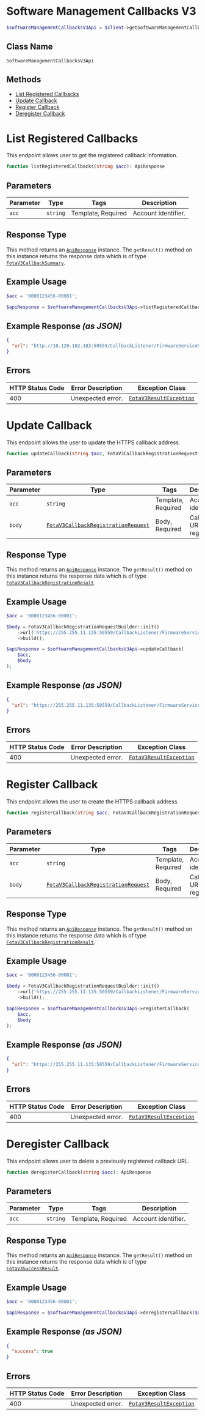 # Software Management Callbacks V3

```php
$softwareManagementCallbacksV3Api = $client->getSoftwareManagementCallbacksV3Api();
```

## Class Name

`SoftwareManagementCallbacksV3Api`

## Methods

* [List Registered Callbacks](../../doc/controllers/software-management-callbacks-v3.md#list-registered-callbacks)
* [Update Callback](../../doc/controllers/software-management-callbacks-v3.md#update-callback)
* [Register Callback](../../doc/controllers/software-management-callbacks-v3.md#register-callback)
* [Deregister Callback](../../doc/controllers/software-management-callbacks-v3.md#deregister-callback)


# List Registered Callbacks

This endpoint allows user to get the registered callback information.

```php
function listRegisteredCallbacks(string $acc): ApiResponse
```

## Parameters

| Parameter | Type | Tags | Description |
|  --- | --- | --- | --- |
| `acc` | `string` | Template, Required | Account identifier. |

## Response Type

This method returns an [`ApiResponse`](../../doc/api-response.md) instance. The `getResult()` method on this instance returns the response data which is of type [`FotaV3CallbackSummary`](../../doc/models/fota-v3-callback-summary.md).

## Example Usage

```php
$acc = '0000123456-00001';

$apiResponse = $softwareManagementCallbacksV3Api->listRegisteredCallbacks($acc);
```

## Example Response *(as JSON)*

```json
{
  "url": "http://10.120.102.183:50559/CallbackListener/FirmwareServiceMessages.asmx"
}
```

## Errors

| HTTP Status Code | Error Description | Exception Class |
|  --- | --- | --- |
| 400 | Unexpected error. | [`FotaV3ResultException`](../../doc/models/fota-v3-result-exception.md) |


# Update Callback

This endpoint allows the user to update the HTTPS callback address.

```php
function updateCallback(string $acc, FotaV3CallbackRegistrationRequest $body): ApiResponse
```

## Parameters

| Parameter | Type | Tags | Description |
|  --- | --- | --- | --- |
| `acc` | `string` | Template, Required | Account identifier. |
| `body` | [`FotaV3CallbackRegistrationRequest`](../../doc/models/fota-v3-callback-registration-request.md) | Body, Required | Callback URL registration. |

## Response Type

This method returns an [`ApiResponse`](../../doc/api-response.md) instance. The `getResult()` method on this instance returns the response data which is of type [`FotaV3CallbackRegistrationResult`](../../doc/models/fota-v3-callback-registration-result.md).

## Example Usage

```php
$acc = '0000123456-00001';

$body = FotaV3CallbackRegistrationRequestBuilder::init()
    ->url('https://255.255.11.135:50559/CallbackListener/FirmwareServiceMessages.asmx')
    ->build();

$apiResponse = $softwareManagementCallbacksV3Api->updateCallback(
    $acc,
    $body
);
```

## Example Response *(as JSON)*

```json
{
  "url": "https://255.255.11.135:50559/CallbackListener/FirmwareServiceMessages.asmx"
}
```

## Errors

| HTTP Status Code | Error Description | Exception Class |
|  --- | --- | --- |
| 400 | Unexpected error. | [`FotaV3ResultException`](../../doc/models/fota-v3-result-exception.md) |


# Register Callback

This endpoint allows the user to create the HTTPS callback address.

```php
function registerCallback(string $acc, FotaV3CallbackRegistrationRequest $body): ApiResponse
```

## Parameters

| Parameter | Type | Tags | Description |
|  --- | --- | --- | --- |
| `acc` | `string` | Template, Required | Account identifier. |
| `body` | [`FotaV3CallbackRegistrationRequest`](../../doc/models/fota-v3-callback-registration-request.md) | Body, Required | Callback URL registration. |

## Response Type

This method returns an [`ApiResponse`](../../doc/api-response.md) instance. The `getResult()` method on this instance returns the response data which is of type [`FotaV3CallbackRegistrationResult`](../../doc/models/fota-v3-callback-registration-result.md).

## Example Usage

```php
$acc = '0000123456-00001';

$body = FotaV3CallbackRegistrationRequestBuilder::init()
    ->url('https://255.255.11.135:50559/CallbackListener/FirmwareServiceMessages.asmx')
    ->build();

$apiResponse = $softwareManagementCallbacksV3Api->registerCallback(
    $acc,
    $body
);
```

## Example Response *(as JSON)*

```json
{
  "url": "https://255.255.11.135:50559/CallbackListener/FirmwareServiceMessages.asmx"
}
```

## Errors

| HTTP Status Code | Error Description | Exception Class |
|  --- | --- | --- |
| 400 | Unexpected error. | [`FotaV3ResultException`](../../doc/models/fota-v3-result-exception.md) |


# Deregister Callback

This endpoint allows user to delete a previously registered callback URL.

```php
function deregisterCallback(string $acc): ApiResponse
```

## Parameters

| Parameter | Type | Tags | Description |
|  --- | --- | --- | --- |
| `acc` | `string` | Template, Required | Account identifier. |

## Response Type

This method returns an [`ApiResponse`](../../doc/api-response.md) instance. The `getResult()` method on this instance returns the response data which is of type [`FotaV3SuccessResult`](../../doc/models/fota-v3-success-result.md).

## Example Usage

```php
$acc = '0000123456-00001';

$apiResponse = $softwareManagementCallbacksV3Api->deregisterCallback($acc);
```

## Example Response *(as JSON)*

```json
{
  "success": true
}
```

## Errors

| HTTP Status Code | Error Description | Exception Class |
|  --- | --- | --- |
| 400 | Unexpected error. | [`FotaV3ResultException`](../../doc/models/fota-v3-result-exception.md) |

